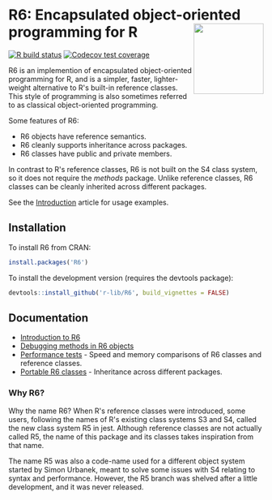 R6: Encapsulated object-oriented programming for R <img src='man/figures/logo.png' align="right" height="138.5" />
==================================================

<!-- badges: start -->
[![R build status](https://github.com/r-lib/R6/workflows/R-CMD-check/badge.svg)](https://github.com/r-lib/R6/actions)
[![Codecov test coverage](https://codecov.io/gh/r-lib/R6/branch/master/graph/badge.svg)](https://codecov.io/gh/r-lib/R6?branch=master)
<!-- badges: end -->


R6 is an implemention of encapsulated object-oriented programming for R, and is a simpler, faster, lighter-weight alternative to R's built-in reference classes. This style of programming is also sometimes referred to as classical object-oriented programming.

Some features of R6:

* R6 objects have reference semantics.
* R6 cleanly supports inheritance across packages.
* R6 classes have public and private members.

In contrast to R's reference classes, R6 is not built on the S4 class system, so it does not require the *methods* package. Unlike reference classes, R6 classes can be cleanly inherited across different packages.

See the [Introduction](https://r6.r-lib.org/articles/Introduction.html) article for usage examples.


## Installation

To install R6 from CRAN:

```R
install.packages('R6')
```

To install the development version (requires the devtools package):

```R
devtools::install_github('r-lib/R6', build_vignettes = FALSE)
```


## Documentation

* [Introduction to R6](https://r6.r-lib.org/articles/Introduction.html)
* [Debugging methods in R6 objects](https://r6.r-lib.org/articles/Debugging.html)
* [Performance tests](https://r6.r-lib.org/articles/Performance.html) - Speed and memory comparisons of R6 classes and reference classes.
* [Portable R6 classes](https://r6.r-lib.org/articles/Portable.html) - Inheritance across different packages.


### Why R6?

Why the name R6? When R's reference classes were introduced, some users, following the names of R's existing class systems S3 and S4, called the new class system R5 in jest. Although reference classes are not actually called R5, the name of this package and its classes takes inspiration from that name.

The name R5 was also a code-name used for a different object system started by Simon Urbanek, meant to solve some issues with S4 relating to syntax and performance. However, the R5 branch was shelved after a little development, and it was never released.
